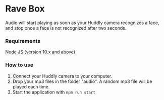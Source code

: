 # Rave Box

Audio will start playing as soon as your Huddly camera recognizes a face, and stop once a face is not recognized after two seconds.

### Requirements

[Node JS (version 10.x and above)](https://nodejs.org/en/download/)

### How to use

1. Connect your Huddly camera to your computer.
2. Drop your mp3 files in the folder "audio". A random mp3 file will be played each time.
3. Start the application with `npm run start`
